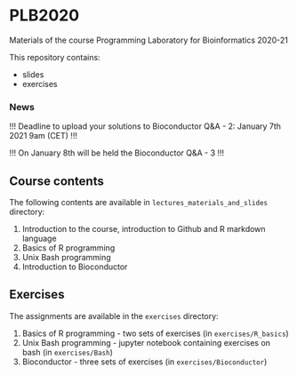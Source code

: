 # PLB2020

Materials of the course Programming Laboratory for Bioinformatics 2020-21

This repository contains:
- slides 
- exercises

### News
!!! Deadline to upload your solutions to Bioconductor Q&A - 2: January 7th 2021 9am (CET) !!!

!!! On January 8th will be held the Bioconductor Q&A - 3 !!!

## Course contents
The following contents are available in ```lectures_materials_and_slides``` directory:
1. Introduction to the course, introduction to Github and R markdown language
2. Basics of R programming
3. Unix Bash programming
4. Introduction to Bioconductor

## Exercises
The assignments are available in the ```exercises``` directory:
1. Basics of R programming - two sets of exercises (in ```exercises/R_basics```)
2. Unix Bash programming - jupyter notebook containing exercises on bash (in ```exercises/Bash```)
3. Bioconductor - three sets of exercises (in ```exercises/Bioconductor```)
